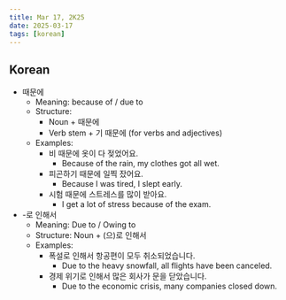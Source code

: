 ```yaml
---
title: Mar 17, 2K25
date: 2025-03-17
tags: [korean]
---
```


## Korean

- 때문에
  - Meaning: because of / due to 
  - Structure:
    - Noun + 때문에
    - Verb stem + 기 때문에 (for verbs and adjectives)
  - Examples:
    - 비 때문에 옷이 다 젖었어요.
      - Because of the rain, my clothes got all wet.
    - 피곤하기 때문에 일찍 잤어요.
      - Because I was tired, I slept early.
    - 시험 때문에 스트레스를 많이 받아요.
      - I get a lot of stress because of the exam.
- -로 인해서
  - Meaning: Due to / Owing to
  - Structure: Noun + (으)로 인해서
  - Examples:
    - 폭설로 인해서 항공편이 모두 취소되었습니다.
      - Due to the heavy snowfall, all flights have been canceled.
    - 경제 위기로 인해서 많은 회사가 문을 닫았습니다.
      - Due to the economic crisis, many companies closed down.